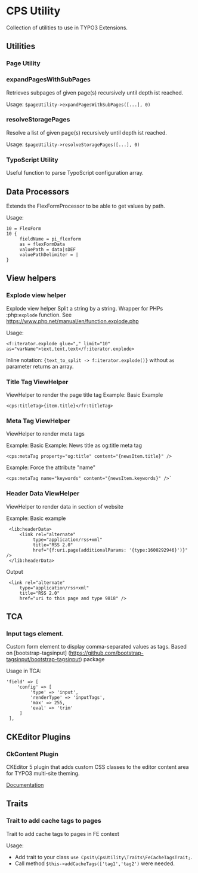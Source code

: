 CPS Utility
==============================================================

Collection of utilities to use in TYPO3 Extensions.

## Utilities

### Page Utility

### expandPagesWithSubPages

Retrieves subpages of given page(s)  recursively until depth ist reached.

Usage: `$pageUtility->expandPagesWithSubPages([...], 0)`

### resolveStoragePages

Resolve a list of given page(s)  recursively until depth ist reached.

Usage: `$pageUtility->resolveStoragePages([...], 0)`

### TypoScript Utility

Useful function to parse TypoScript configuration array.

## Data Processors

Extends the FlexFormProcessor to be able to get values by path.

Usage:

```
10 = FlexForm
10 {
     fieldName = pi_flexform
     as = flexFormData
     valuePath = data|sDEF
     valuePathDelimiter = |
}
```

## View helpers

### Explode view helper

Explode view helper Split a string by a string.
Wrapper for PHPs :php:`explode` function.
See https://www.php.net/manual/en/function.explode.php

Usage:

```
<f:iterator.explode glue="," limit="10" as="varName">text,text,text</f:iterator.explode>
```

Inline notation: `{text_to_split -> f:iterator.explode()}` without `as` parameter returns an array.

### Title Tag ViewHelper

ViewHelper to render the page title tag
Example: Basic Example

```
<cps:titleTag>{item.title}</fr:titleTag>
```

### Meta Tag ViewHelper

ViewHelper to render meta tags

Example: Basic Example: News title as og:title meta tag
```
<cps:metaTag property="og:title" content="{newsItem.title}" />
```
Example: Force the attribute "name"
```
<cps:metaTag name="keywords" content="{newsItem.keywords}" />`
```

### Header Data ViewHelper

ViewHelper to render data in <head> section of website

Example: Basic example

```
 <lib:headerData>
     <link rel="alternate"
          type="application/rss+xml"
          title="RSS 2.0"
          href="{f:uri.page(additionalParams: '{type:1600292946}')}" />
 </lib:headerData>
```

Output

```
 <link rel="alternate"
     type="application/rss+xml"
     title="RSS 2.0"
     href="uri to this page and type 9818" />
```

## TCA

### Input tags element.

Custom form element to display comma-separated values as tags. Based on  [bootstrap-tagsinput] (https://github.com/bootstrap-tagsinput/bootstrap-tagsinput) package

Usage in TCA:

```
'field' => [
    'config' => [
         'type' => 'input',
         'renderType' => 'inputTags',
         'max' => 255,
         'eval' => 'trim'
     ]
 ],
```

## CKEditor Plugins

### CkContent Plugin

CKEditor 5 plugin that adds custom CSS classes to the editor content area for TYPO3 multi-site theming.

[Documentation](Documentation/CkContentClass.md)

## Traits

### Trait to add cache tags to pages

Trait to add cache tags to pages in FE context

Usage:
- Add trait to your class `use Cpsit\CpsUtility\Traits\FeCacheTagsTrait;`.
- Call method `$this->addCacheTags(['tag1','tag2')` were needed.
